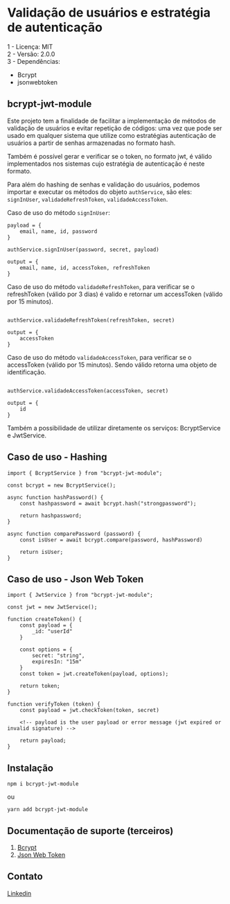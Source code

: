 # Validação de usuários e estratégia de autenticação

1 - Licença: MIT <br />
2 - Versão: 2.0.0 <br />
3 - Dependências: <br />

- Bcrypt <br />
- jsonwebtoken

## bcrypt-jwt-module

Este projeto tem a finalidade de facilitar a implementação de métodos de validação de usuários e evitar repetição de códigos: uma vez que pode ser usado em qualquer sistema que utilize como estratégias autenticação de usuários a partir de senhas armazenadas no formato hash.

Também é possível gerar e verificar se o token, no formato jwt, é válido implementados nos sistemas cujo estratégia de autenticação é neste formato.

Para além do hashing de senhas e validação do usuários, podemos importar e executar os métodos do objeto `authService`, são eles: `signInUser`, `validadeRefreshToken`, `validadeAccessToken`.

Caso de uso do método `signInUser`:

```
payload = {
    email, name, id, password
}

authService.signInUser(password, secret, payload)

output = {
    email, name, id, accessToken, refreshToken
}
```

Caso de uso do método `validadeRefreshToken`, para verificar se o refreshToken (válido por 3 dias) é valido e retornar um accessToken (válido por 15 minutos).

```

authService.validadeRefreshToken(refreshToken, secret)

output = {
    accessToken
}
```

Caso de uso do método `validadeAccessToken`, para verificar se o accessToken (válido por 15 minutos). Sendo válido retorna uma objeto de identificação.

```

authService.validadeAccessToken(accessToken, secret)

output = {
    id
}
```

Também a possibilidade de utilizar diretamente os serviços: BcryptService e JwtService.

## Caso de uso - Hashing

```
import { BcryptService } from "bcrypt-jwt-module";

const bcrypt = new BcryptService();

async function hashPassword() {
    const hashpassword = await bcrypt.hash("strongpassword");

    return hashpassword;
}

async function comparePassword (password) {
    const isUser = await bcrypt.compare(password, hashPassword)

    return isUser;
}
```

## Caso de uso - Json Web Token

```
import { JwtService } from "bcrypt-jwt-module";

const jwt = new JwtService();

function createToken() {
    const payload = {
        _id: "userId"
    }

    const options = {
        secret: "string",
        expiresIn: "15m"
    }
    const token = jwt.createToken(payload, options);

    return token;
}
```

```
function verifyToken (token) {
    const payload = jwt.checkToken(token, secret)

    <!-- payload is the user payload or error message (jwt expired or invalid signature) -->

    return payload;
}
```

## Instalação

```
npm i bcrypt-jwt-module
```

ou

```
yarn add bcrypt-jwt-module
```

## Documentação de suporte (terceiros)

1. [Bcrypt](https://www.npmjs.com/package/bcrypt)
2. [Json Web Token](https://www.npmjs.com/package/jsonwebtoken)

## Contato

[Linkedin](https://www.linkedin.com/in/-anderson-oliveira/)
